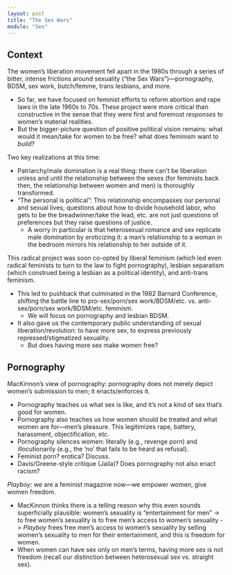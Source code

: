```yaml
---
layout: post
title: "The Sex Wars"
module: "Sex"
---
```


## Context

The women’s liberation movement fell apart in the 1980s through a series of bitter, intense frictions around sexuality (“the Sex Wars”)—pornography, BDSM, sex work, butch/femme, trans lesbians, and more.

- So far, we have focused on feminist efforts to reform abortion and rape laws in the late 1960s to 70s. These project were more critical than constructive in the sense that they were first and foremost *responses* to women’s material realities.
- But the bigger-picture question of positive political vision remains: what would it mean/take for women to be free? what does feminism want to *build*?

Two key realizations at this time:

- Patriarchy/male domination is a real thing: there can’t be liberation unless and until the relationship between the sexes (for feminists back then, the relationship between women and men) is thoroughly transformed.
- “The personal is political”: This relationship encompasses our personal and sexual lives; questions about how to divide household labor, who gets to be the breadwinner/take the lead, etc. are not just questions of preferences but they raise questions of justice.
  - A worry in particular is that heterosexual romance and sex replicate male domination by eroticizing it: a man’s relationship to a woman in the bedroom mirrors his relationship to her outside of it.


This radical project was soon co-opted by liberal feminism (which led even radical feminists to turn to the law to fight pornography), lesbian separatism (which construed being a lesbian as a political identity), and anti-trans feminism.

- This led to pushback that culminated in the 1982 Barnard Conference, shifting the battle line to pro-sex/porn/sex work/BDSM/etc. vs. anti-sex/porn/sex work/BDSM/etc. feminism.
  - We will focus on pornography and lesbian BDSM.
- It also gave us the contemporary public understanding of sexual liberation/revolution: to have more sex, to express previously repressed/stigmatized sexuality.
  - But does having more sex make women free?

## Pornography

MacKinnon’s view of pornography: pornography does not merely depict women’s submission to men; it enacts/enforces it.

- Pornography teaches us what sex is like, and it’s not a kind of sex that’s good for women.
- Pornography also teaches us how women should be treated and what women are for—men’s pleasure. This legitimizes rape, battery, harassment, objectification, etc.
- Pornography silences women: literally (e.g., revenge porn) and illocutionarily (e.g., the ‘no’ that fails to be heard as refusal).
- Feminist porn? erotica? Discuss.
- Davis/Greene-style critique (Jaila)? Does pornography not also enact racism?

*Playboy*: we are a feminist magazine now—we empower women, give women freedom.

- MacKinnon thinks there is a telling reason why this even sounds superficially plausible: women’s sexuality is “entertainment for men” -> to free women’s sexuality is to free men’s access to women’s sexuality -> *Playboy* frees free men’s access to women’s sexuality by selling women’s sexuality to men for their entertainment, and this is freedom for women.
- When women can have sex only on men’s terms, having more sex is not freedom (recall our distinction between heterosexual sex vs. straight sex).